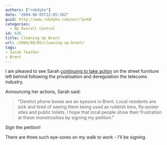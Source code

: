 ```yaml
---
authors: ["robdyke"]
date: "2004-08-05T12:05:36Z"
guid: http://www.robdyke.com/noc/?p=68
categories:
  - No Overall Control
id: 626
title: Cleaning Up Brent
url: /2004/08/05/cleaning-up-brent/
tags:
- Sarah Teather
- Brent
---
```

I am pleased to see Sarah [continuing to take action](http://www.brentlibdems.org.uk/news/147.html) on the street furniture left behind following the privatisation and deregulation the telecoms industry.

Announcing her actions, Sarah said:

> "Derelict phone boxes are an eyesore in Brent. Local residents are sick and tired of seeing them being used as rubbish bins, fly-poster sites and public toilets. I hope that local people show their frustration at these monstrosities by signing my petition."

Sign the petition!

There are three such eye-sores on my walk to work - I'll be signing.